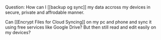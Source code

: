 
Question: How can I [[backup og sync]] my data accross my devices in secure, private and affrodable manner.

Can [[Encrypt Files for Cloud Syncing]] on my pc and phone and sync it using free services like Google Drive? But then still read and edit easily on my devices?